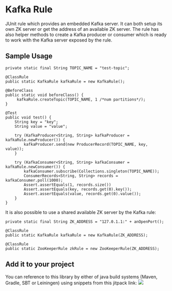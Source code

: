 # Kafka Rule
JUnit rule which provides an embedded Kafka server. It can both setup its own ZK server or get the address of an available ZK server. The rule has also helper methods to create a Kafka producer or consumer which is ready to work with the Kafka server exposed by the rule.

## Sample Usage

```
private static final String TOPIC_NAME = "test-topic";

@ClassRule
public static KafkaRule kafkaRule = new KafkaRule();

@BeforeClass
public static void beforeClass() {
     kafkaRule.createTopic(TOPIC_NAME, 1 /*num partitions*/);
}

@Test
public void test() {
    String key = "key";
    String value = "value";
    
    try (KafkaProducer<String, String> kafkaProducer = kafkaRule.newProducer()) {
        kafkaProducer.send(new ProducerRecord(TOPIC_NAME, key, value));
    }

    try (KafkaConsumer<String, String> kafkaConsumer = kafkaRule.newConsumer()) {
        kafkaConsumer.subscribe(Collections.singleton(TOPIC_NAME));
        ConsumerRecords<String, String> records = kafkaConsumer.poll(1000);
        Assert.assertEquals(1, records.size())
        Assert.assertEquals(key, records.get(0).key());
        Assert.assertEquals(value, records.get(0).value());
    }
}
``` 
It is also possible to use a shared available ZK server by the Kafka rule:
```
private static final String ZK_ADDRESS = "127.0.1.1:" + anOpenPort();

@ClassRule
public static KafkaRule kafkaRule = new KafkaRule(ZK_ADDRESS);

@ClassRule
public static ZooKeeperRule zkRule = new ZooKeeperRule(ZK_ADDRESS);
```

## Add it to your project
You can reference to this library by either of java build systems (Maven, Gradle, SBT or Leiningen) using snippets from this jitpack link:
[![](https://jitpack.io/v/sahabpardaz/kafka-rule.svg)](https://jitpack.io/#sahabpardaz/kafka-rule)
